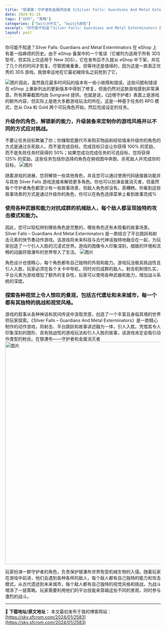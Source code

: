 ```yaml
---
title: "银瀑镇：守护者和金属终结者 S|Silver Falls: Guardians And Metal Exterminators S Switch NSP原版"
date: 2024-01-26
tags: ["动作", "策略"]
categories: ["Switch中文", "Switch游戏"]
excerpt: "你可能不知道？Silver Falls: Guardians and Metal Exterminators 在 eShop 上有着一段麻烦的历史。由于 eShop 备案中的一个笔误（它被列为适用于所有 3DS 型号，但实际上仅适用于 New 3DS），它在发布后不久就从 eShop 中下架，并花了&hellip;"
layout: post
---
```


<p class="title">你可能不知道？Silver Falls: Guardians and Metal Exterminators 在 eShop 上有着一段麻烦的历史。由于 eShop 备案中的一个笔误（它被列为适用于所有 3DS 型号，但实际上仅适用于 New 3DS），它在发布后不久就从 eShop 中下架，并花了几个月的时间才恢复。尽管困难重重，但等待还是值得的，因为这是一款真正优秀的 3DS 游戏。我很幸运地在它最初被除名之前抢到了它，</p>

<div>
<div id="readability-page-1" class="page"><section id="js_content"><img src="https://sky.sfcrom.com/wp-content/uploads/2024/01/20240126081404-bc4cf.jpeg" alt="图片" crossorigin="anonymous" data-ratio="0.562962962962963" data-src="https://mmbiz.qpic.cn/sz_mmbiz_jpg/vMMYRotKWXjvDIsalMjd3CyzysKs5ucWLHkG9MdAXEF2Pjgm9H7qKCPaHtQd81QLu0IwVKbllfDuzpHZ5fIVMQ/640?wx_fmt=jpeg&amp;from=appmsg" data-w="1080" data-original-style="" data-index="1" data-fail="0" />因此，虽然我花最多时间玩的版本有一些小故障和错误，这些问题和错误在 eShop 上重新列出的更新版本中得到了修复，但我仍然对这款游戏感到非常满意。所有屏幕截图均由 Sungrand 提供。也就是说，《边境守护者》表面上是游戏的额外内容，但实际上是绝大多数游戏玩法的所在。这是一种基于任务的 RPG 模式，您从 Oxa 和 Gold 两个可玩角色开始，然后完成设定的任务。
<h3>升级你的角色，解锁新的能力，升级装备来定制你的游戏风格并以不同的方式应对挑战。</h3>
不要让任务目标欺骗了你；你赚取驼鹿代币来购买物品和经验值来升级你的角色的方式是通过杀死敌人，而不是完成目标。完成目标只会让你获得 100% 的奖励，而不是失败任务时获得的 50%；如果您成功完成任务的可选目标，您将获得 125% 的奖励。这些任务包括你选择的角色在俯视图中奔跑、杀死敌人并完成你的目标。

<img src="https://sky.sfcrom.com/wp-content/uploads/2024/01/20240126081405-96ad5.jpeg" alt="图片" crossorigin="anonymous" data-imgfileid="110004429" data-ratio="0.5626666666666666" data-src="https://mmbiz.qpic.cn/sz_mmbiz_jpg/vMMYRotKWXjvDIsalMjd3CyzysKs5ucWdOZ487JYkDwYUWbrlBZQ5fRXQiatkh0LBgLxB3iaLB7BwsmlAJ0MChfQ/640?wx_fmt=jpeg&amp;from=appmsg" data-type="jpeg" data-w="1125" data-original-style="null" data-index="2" data-fail="0" />

随着游戏的进展，您将解锁一些其他角色，并且您可以通过使用代码链接器功能并与其他 Silver Falls 游戏连接来解锁更多角色。你也可以扮演金属消灭者，但虽然每个守护者角色都至少有一些故事场景，但敌人角色却没有。真糟糕。你看到这些故事场景的方式是通过升级你的角色，你可以在角色选择菜单上看到故事完成%
<h3>使用各种武器和能力对抗成群的机械敌人，每个敌人都呈现独特的攻击模式和能力。</h3>
因此，您可以轻松辨别哪些角色是完整的，哪些角色还有未观看的故事场景。Silver Falls – Guardians And Metal Exterminators 是一款结合了平台跳跃和射击元素的快节奏动作游戏。该游戏将未来科技与古代神话独特地融合在一起，为玩家创造了一个引人入胜的沉浸式世界。游戏的图像令人印象深刻，细致的环境和流畅的动画将银瀑布的世界带入了生活。

<img src="https://sky.sfcrom.com/wp-content/uploads/2024/01/20240126081405-62634.jpeg" alt="图片" crossorigin="anonymous" data-imgfileid="110004430" data-ratio="0.5626666666666666" data-src="https://mmbiz.qpic.cn/sz_mmbiz_jpg/vMMYRotKWXjvDIsalMjd3CyzysKs5ucWMrhQNIqYtDn4Ibs5oSu4ibXUoUyHgEiag3B3APfAX1VJ868p780G3FAQ/640?wx_fmt=jpeg&amp;from=appmsg" data-type="jpeg" data-w="1125" data-original-style="null" data-index="3" data-fail="0" />

角色设计也很精心，每个角色都有自己独特的外观和能力。游戏玩法极具挑战性且引人入胜，玩家必须在各个关卡中导航，同时对抗成群的敌人。射击机制很扎实，平台元素为游戏增加了额外的复杂性，玩家可以使用各种武器和能力，增加战斗系统的深度。
<h3>探索各种视觉上令人惊叹的景观，包括古代遗址和未来城市，每一个都有其独特的挑战和视觉风格。</h3>
游戏的叙事从各种神话和民间传说中汲取灵感，创造了一个丰富且身临其境的世界供玩家探索。《Silver Falls – Guardians And Metal Exterminators》是一款精心制作的动作游戏，将射击、平台跳跃和故事讲述融为一体，引人入胜。凭借其令人印象深刻的图形、具有挑战性的游戏玩法和引人入胜的故事，该游戏肯定会吸引动作类型的粉丝。在银瀑布——守护者和金属消灭者

<img src="https://sky.sfcrom.com/wp-content/uploads/2024/01/20240126081405-459da.jpeg" sizes="(max-width: 1280px) 100vw, 1280px" alt="图片" width="1280" height="720" crossorigin="anonymous" data-ratio="0.562962962962963" data-src="https://mmbiz.qpic.cn/sz_mmbiz_jpg/vMMYRotKWXjvDIsalMjd3CyzysKs5ucWhFyicvKm6KUiaHkx4cj3znbgWVmun7jqXzh4jt7DoDCwT5t9PQiaG3icLg/640?wx_fmt=jpeg&amp;from=appmsg" data-w="1080" data-original-style="" data-index="4" data-fail="0" />

玩家扮演一群守护者的角色，负责保护银瀑布世界免受机械生物的入侵。随着玩家在游戏中前进，他们会遇到各种各样的敌人，每个敌人都有自己独特的能力和攻击模式，从古代遗迹到未来城市，每个敌人都有自己独特的视觉风格和挑战，为战斗增添了一层策略。玩家需要利用他们的平台技能来穿越这些不同的景观，同时参与激烈的战斗。

</section></div>
</div>

---
📖 **下载地址/原文地址：** 本文最初发布于我的博客网站：[https://sky.sfcrom.com/2024/01/2583](https://sky.sfcrom.com/2024/01/2583)
